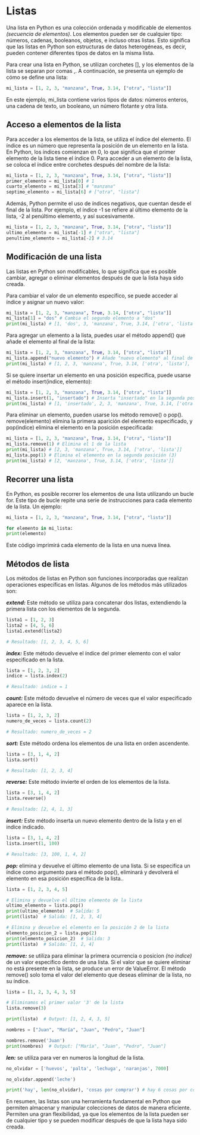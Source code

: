 # Listas

Una lista en Python es una colección ordenada y modificable de elementos _(secuencia de elementos)_. Los elementos pueden ser de cualquier tipo: números, cadenas, booleanos, objetos, e incluso otras listas. Esto significa que las listas en Python son estructuras de datos heterogéneas, es decir, pueden contener diferentes tipos de datos en la misma lista.

Para crear una lista en Python, se utilizan corchetes [], y los elementos de la lista se separan por comas ,. A continuación, se presenta un ejemplo de cómo se define una lista:

```py
mi_lista = [1, 2, 3, "manzana", True, 3.14, ["otra", "lista"]]
```

En este ejemplo, mi_lista contiene varios tipos de datos: números enteros, una cadena de texto, un booleano, un número flotante y otra lista.

## Acceso a elementos de la lista

Para acceder a los elementos de la lista, se utiliza el índice del elemento. El índice es un número que representa la posición de un elemento en la lista. En Python, los índices comienzan en 0, lo que significa que el primer elemento de la lista tiene el índice 0. Para acceder a un elemento de la lista, se coloca el índice entre corchetes después del nombre de la lista:

```py
mi_lista = [1, 2, 3, "manzana", True, 3.14, ["otra", "lista"]]
primer_elemento = mi_lista[0] # 1
cuarto_elemento = mi_lista[3] # "manzana"
septimo_elemento = mi_lista[6] # ["otra", "lista"]
```

Además, Python permite el uso de índices negativos, que cuentan desde el final de la lista. Por ejemplo, el índice -1 se refiere al último elemento de la lista, -2 al penúltimo elemento, y así sucesivamente.

```py
mi_lista = [1, 2, 3, "manzana", True, 3.14, ["otra", "lista"]]
ultimo_elemento = mi_lista[-1] # ["otra", "lista"]
penultimo_elemento = mi_lista[-2] # 3.14
```

## Modificación de una lista

Las listas en Python son modificables, lo que significa que es posible cambiar, agregar o eliminar elementos después de que la lista haya sido creada.

Para cambiar el valor de un elemento específico, se puede acceder al índice y asignar un nuevo valor:

```py
mi_lista = [1, 2, 3, "manzana", True, 3.14, ["otra", "lista"]]
mi_lista[1] = "dos" # Cambia el segundo elemento a "dos"
print(mi_lista) # [1, 'dos', 3, 'manzana', True, 3.14, ['otra', 'lista']]
```

Para agregar un elemento a la lista, puedes usar el método append() que añade el elemento al final de la lista:

```py
mi_lista = [1, 2, 3, "manzana", True, 3.14, ["otra", "lista"]]
mi_lista.append("nuevo elemento") # Añade "nuevo elemento" al final de la lista
print(mi_lista) # [1, 2, 3, 'manzana', True, 3.14, ['otra', 'lista'], 'nuevo elemento']
```

Si se quiere insertar un elemento en una posición específica, puede usarse el método insert(indice, elemento):

```py
mi_lista = [1, 2, 3, "manzana", True, 3.14, ["otra", "lista"]]
mi_lista.insert(1, "insertado") # Inserta "insertado" en la segunda posición
print(mi_lista) # [1, 'insertado', 2, 3, 'manzana', True, 3.14, ['otra', 'lista']]
```

Para eliminar un elemento, pueden usarse los método remove() o pop(). remove(elemento) elimina la primera aparición del elemento especificado, y pop(indice) elimina el elemento en la posición especificada:

```py
mi_lista = [1, 2, 3, "manzana", True, 3.14, ["otra", "lista"]]
mi_lista.remove(1) # Elimina el 1 de la lista
print(mi_lista) # [2, 3, 'manzana', True, 3.14, ['otra', 'lista']]
mi_lista.pop(1) # Elimina el elemento en la segunda posición (3)
print(mi_lista) # [2, 'manzana', True, 3.14, ['otra', 'lista']]
```

## Recorrer una lista

En Python, es posible recorrer los elementos de una lista utilizando un bucle for. Este tipo de bucle repite una serie de instrucciones para cada elemento de la lista. Un ejemplo:

```py
mi_lista = [1, 2, 3, "manzana", True, 3.14, ["otra", "lista"]]

for elemento in mi_lista:
print(elemento)
```

Este código imprimirá cada elemento de la lista en una nueva línea.

## Métodos de lista

Los métodos de listas en Python son funciones incorporadas que realizan operaciones específicas en listas. Algunos de los métodos más utilizados son:

**_extend:_** Este método se utiliza para concatenar dos listas, extendiendo la primera lista con los elementos de la segunda.

```py
lista1 = [1, 2, 3]
lista2 = [4, 5, 6]
lista1.extend(lista2)

# Resultado: [1, 2, 3, 4, 5, 6]
```

**_index:_** Este método devuelve el índice del primer elemento con el valor especificado en la lista.

```py
lista = [1, 2, 3, 2]
indice = lista.index(2)

# Resultado: indice = 1
```

**_count:_** Este método devuelve el número de veces que el valor especificado aparece en la lista.

```py
lista = [1, 2, 3, 2]
numero_de_veces = lista.count(2)

# Resultado: numero_de_veces = 2
```

**_sort:_** Este método ordena los elementos de una lista en orden ascendente.

```py
lista = [3, 1, 4, 2]
lista.sort()

# Resultado: [1, 2, 3, 4]
```

**_reverse:_** Este método invierte el orden de los elementos de la lista.

```py
lista = [3, 1, 4, 2]
lista.reverse()

# Resultado: [2, 4, 1, 3]
```

**_insert:_** Este método inserta un nuevo elemento dentro de la lista y en el indice indicado.

```py
lista = [3, 1, 4, 2]
lista.insert(1, 100)

# Resultado: [3, 100, 1, 4, 2]
```

**_pop:_** elimina y devuelve el último elemento de una lista. Si se especifica un índice como argumento para el método pop(), eliminará y devolverá el elemento en esa posición específica de la lista..

```py
lista = [1, 2, 3, 4, 5]

# Elimina y devuelve el último elemento de la lista
ultimo_elemento = lista.pop()
print(ultimo_elemento)  # Salida: 5
print(lista)  # Salida: [1, 2, 3, 4]

# Elimina y devuelve el elemento en la posición 2 de la lista
elemento_posicion_2 = lista.pop(2)
print(elemento_posicion_2)  # Salida: 3
print(lista)  # Salida: [1, 2, 4]

```

**_remove:_** se utiliza para eliminar la primera ocurrencia o posicion _(no indice)_ de un valor específico dentro de una lista. Si el valor que se quiere eliminar no está presente en la lista, se produce un error de ValueError.
El método remove() solo toma el valor del elemento que deseas eliminar de la lista, no su índice.

```py
lista = [1, 2, 3, 4, 3, 5]

# Eliminamos el primer valor '3' de la lista
lista.remove(3)

print(lista)  # Output: [1, 2, 4, 3, 5]

nombres = ["Juan", "María", "Juan", "Pedro", "Juan"]

nombres.remove('Juan')
print(nombres)  # Output: ["María", "Juan", "Pedro", "Juan"]
```

**_len:_** se utiliza para ver en numeros la longitud de la lista.

```py
no_olvidar = ['huevos', 'palta', 'lechuga', 'naranjas', 7000]

no_olvidar.append('leche')

print('hay', len(no_olvidar), 'cosas por comprar') # hay 6 cosas por comprar
```

En resumen, las listas son una herramienta fundamental en Python que permiten almacenar y manipular colecciones de datos de manera eficiente. Permiten una gran flexibilidad, ya que los elementos de la lista pueden ser de cualquier tipo y se pueden modificar después de que la lista haya sido creada.
